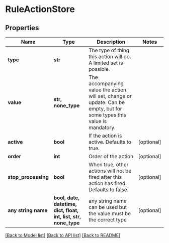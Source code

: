 # RuleActionStore


## Properties
Name | Type | Description | Notes
------------ | ------------- | ------------- | -------------
**type** | **str** | The type of thing this action will do. A limited set is possible. | 
**value** | **str, none_type** | The accompanying value the action will set, change or update. Can be empty, but for some types this value is mandatory. | 
**active** | **bool** | If the action is active. Defaults to true. | [optional] 
**order** | **int** | Order of the action | [optional] 
**stop_processing** | **bool** | When true, other actions will not be fired after this action has fired. Defaults to false. | [optional] 
**any string name** | **bool, date, datetime, dict, float, int, list, str, none_type** | any string name can be used but the value must be the correct type | [optional]

[[Back to Model list]](../README.md#documentation-for-models) [[Back to API list]](../README.md#documentation-for-api-endpoints) [[Back to README]](../README.md)


